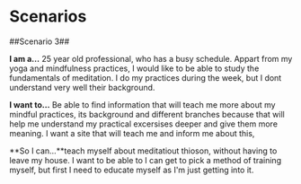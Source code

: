 # Scenarios

##Scenario 3##


**I am a…** 25 year old professional, who has a busy schedule. Appart from my yoga and mindfulness practices, I would like to be able to study the fundamentals of meditation. I do my practices during the week, but I dont understand very well their background. 

**I want to…** Be able to find information that will teach me more about my mindful practices, its background and different branches because that will help me understand my practical excersises deeper and give them more meaning. I want a site that will teach me and inform me about this,

**So I can…**teach myself about meditatiout thioson, without having to leave my house. I want to be able to I can get to pick a method of training myself, but first I need to educate myself as I'm just getting into it. 
